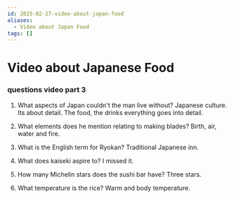 ```yaml
---
id: 2025-02-27-video-about-japan-food
aliases:
  - Video about Japan Food
tags: []
---
```


# Video about Japanese Food

### questions video part 3

1. What aspects of Japan couldn't the man live without?
   Japanese culture. Its about detail. The food, the drinks everything goes into detail.

2. What elements does he mention relating to making blades?
   Birth, air, water and fire.

3. What is the English term for Ryokan?
   Traditional Japanese inn.

4. What does kaiseki aspire to?
   I missed it.

5. How many Michelin stars does the sushi bar have?
   Three stars.

6. What temperature is the rice?
   Warm and body temperature.
